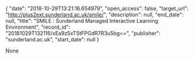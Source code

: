 {
  "date": "2018-10-29T13:21:16.654979", 
  "open_access": false, 
  "target_url": "http://plus2ext.sunderland.ac.uk/smile/", 
  "description": null, 
  "end_date": null, 
  "title": "SMILE : Sunderland Managed Interactive Learning Environment", 
  "record_id": "20181029T132116/xEa9z5xTStFPGdR7R3u5bg==", 
  "publisher": "sunderland.ac.uk", 
  "start_date": null
}

None